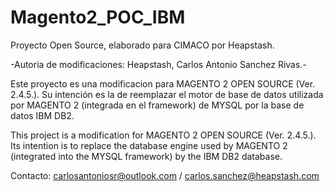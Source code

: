 # Magento2_POC_IBM

Proyecto Open Source, elaborado para CIMACO por Heapstash.

-Autoria de modificaciones: Heapstash, Carlos Antonio Sanchez Rivas.-

Este proyecto es una modificacion para MAGENTO 2 OPEN SOURCE (Ver. 2.4.5.).
Su intención es la de reemplazar el motor de base de datos utilizada por MAGENTO 2 (integrada en el framework) de MYSQL por la base de datos IBM DB2.


This project is a modification for MAGENTO 2 OPEN SOURCE (Ver. 2.4.5.).
Its intention is to replace the database engine used by MAGENTO 2 (integrated into the MYSQL framework) by the IBM DB2 database. 

Contacto: carlosantoniosr@outlook.com / carlos.sanchez@heapstash.com
